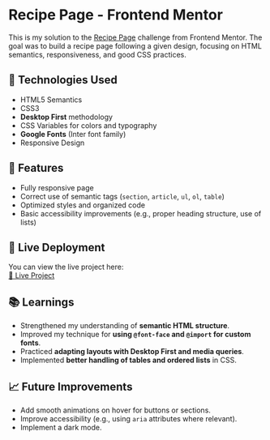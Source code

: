 # Recipe Page - Frontend Mentor

This is my solution to the [Recipe Page](https://www.frontendmentor.io/challenges/recipe-page-KiTsR8QQKm) challenge from Frontend Mentor. The goal was to build a recipe page following a given design, focusing on HTML semantics, responsiveness, and good CSS practices.

## 🚀 Technologies Used

- HTML5 Semantics
- CSS3
- **Desktop First** methodology
- CSS Variables for colors and typography
- **Google Fonts** (Inter font family)
- Responsive Design

## 🎯 Features

- Fully responsive page
- Correct use of semantic tags (`section`, `article`, `ul`, `ol`, `table`)
- Optimized styles and organized code
- Basic accessibility improvements (e.g., proper heading structure, use of lists)

## 🔗 Live Deployment

You can view the live project here:  
[🔗 Live Project](https://drtx2.github.io/frontend-mentor/social-links-profile-main/)

## 📚 Learnings

- Strengthened my understanding of **semantic HTML structure**.
- Improved my technique for **using `@font-face` and `@import` for custom fonts**.
- Practiced **adapting layouts with Desktop First and media queries**.
- Implemented **better handling of tables and ordered lists** in CSS.

## 📈 Future Improvements

- Add smooth animations on hover for buttons or sections.
- Improve accessibility (e.g., using `aria` attributes where relevant).
- Implement a dark mode.
